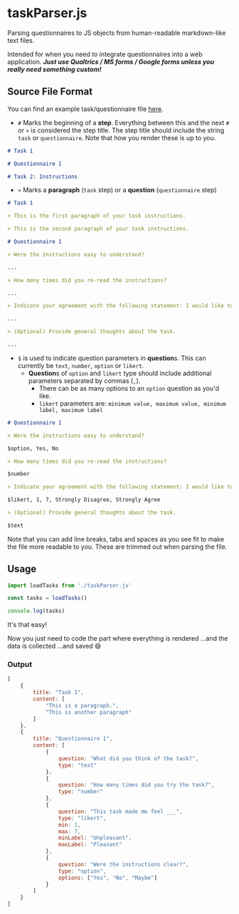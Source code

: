 # taskParser.js

Parsing questionnaires to JS objects from human-readable markdown-like text files.

Intended for when you need to integrate questionnaires into a web application. ***Just use Qualtrics / MS forms / Google forms unless you really need something custom!***

## Source File Format

You can find an example task/questionnaire file [here](./exampletasks).

- `#` Marks the beginning of a **step**. Everything between this and the next `#` or `>` is considered the step title. The step title should include the string `task` or `questionnaire`. Note that how you render these is up to you.

```md
# Task 1

# Questionnaire 1

# Task 2: Instructions
```

- `>` Marks a **paragraph** (`task` step) or a **question** (`questionnaire` step)

```md
# Task 1

> This is the first paragraph of your task instructions.

> This is the second paragraph of your task instructions.

# Questionnaire 1

> Were the instructions easy to understand?

...

> How many times did you re-read the instructions?

...

> Indicate your agreement with the following statement: I would like to try again in the future.

...

> (Optional) Provide general thoughts about the task.

...

```

- `$` is used to indicate question parameters in **question**s. This can currently be `text`, `number`, `option` or `likert`.
    - **Question**s of `option` and `likert` type should include additional parameters separated by commas (`,`).
        - There can be as many options to an `option` question as you'd like.
        - `likert` parameters are: `minimum value, maximum value, minimum label, maximum label`

```md
# Questionnaire 1

> Were the instructions easy to understand?

$option, Yes, No

> How many times did you re-read the instructions?

$number

> Indicate your agreement with the following statement: I would like to try again in the future.

$likert, 1, 7, Strongly Disagree, Strongly Agree

> (Optional) Provide general thoughts about the task.

$text
```

Note that you can add line breaks, tabs and spaces as you see fit to make the file more readable to you. These are trimmed out when parsing the file.

## Usage

```js
import loadTasks from './taskParser.js'

const tasks = loadTasks()

console.log(tasks)
```

It's that easy!

Now you just need to code the part where everything is rendered ...and the data is collected ...and saved 😄

### Output

```js
[
    {
        title: "Task 1",
        content: [
            "This is a paragraph.",
            "This is another paragraph"
        ]
    },
    {
        title: "Questionnaire 1",
        content: [
            {
                question: "What did you think of the task?",
                type: "text"
            },
            {
                question: "How many times did you try the task?",
                type: "number"
            },
            {
                question: "This task made me feel ___",
                type: "likert",
                min: 1,
                max: 7,
                minLabel: "Unpleasant",
                maxLabel: "Pleasant"
            },
            {
                question: "Were the instructions clear?",
                type: "option",
                options: ["Yes", "No", "Maybe"]
            }
        ]
    }
]
```